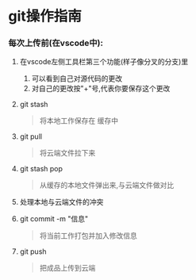 # git操作指南

### 每次上传前(在vscode中):

1. 在vscode左侧工具栏第三个功能(样子像分叉的分支)里

    1. 可以看到自己对源代码的更改
    2. 对自己的更改按"+"号,代表你要保存这个更改

2. git stash

    >将本地工作保存在 缓存中

3. git pull

    > 将云端文件拉下来

4. git stash pop

    > 从缓存的本地文件弹出来,与云端文件做对比

5. 处理本地与云端文件的冲突

6. git commit -m "信息" 

    >  将当前工作打包并加入修改信息

7. git push

    > 把成品上传到云端